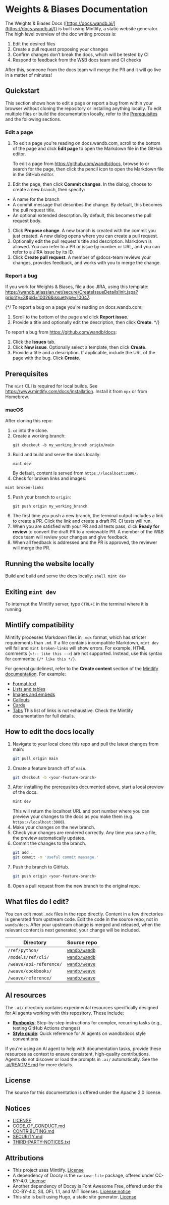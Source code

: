 # Weights & Biases Documentation

The Weights & Biases Docs ([https://docs.wandb.ai/](https://docs.wandb.ai/)) is built using Mintlify, a static website generator. The high level overview of the doc writing process is:

1. Edit the desired files
2. Create a pull request proposing your changes
3. Confirm changes don’t break the docs, which will be tested by CI
4. Respond to feedback from the W&B docs team and CI checks

After this, someone from the docs team will merge the PR and it will go live in a matter of minutes!

## Quickstart

This section shows how to edit a page or report a bug from within your browser without cloning the repository or installing anything locally. To edit multiple files or build the documentation locally, refer to the [Prerequisites](#prerequisites) and the following sections.

### Edit a page

1. To edit a page you're reading on docs.wandb.com, scroll to the bottom of the page and click **Edit page** to open the Markdown file in the GitHub editor.

   To edit a page from https://github.com/wandb/docs, browse to or search for the page, then click the pencil icon to open the Markdown file in the GitHub editor.
1. Edit the page, then click **Commit changes**. In the dialog, choose to create a new branch, then specify:
  - A name for the branch
  - A commit message that describes the change. By default, this becomes the pull request title.
  - An optional extended descrption. By default, this becomes the pull request body.
1. Click **Propose change**. A new branch is created with the commit you just created. A new dialog opens where you can create a pull request.
1. Optionally edit the pull request's title and description. Markdown is allowed. You can refer to a PR or issue by number or URL, and you can refer to a JIRA issue by its ID.
1. Click **Create pull request**. A member of @docs-team reviews your changes, provides feedback, and works with you to merge the change.

### Report a bug

If you work for Weights & Biases, file a doc JIRA, using this template: https://wandb.atlassian.net/secure/CreateIssueDetails!init.jspa?priority=3&pid=10026&issuetype=10047.

{*/
To report a bug on a page you're reading on docs.wandb.com:
1. Scroll to the bottom of the page and click **Report issue**.
1. Provide a title and optionally edit the description, then click **Create**.
*/}

To report a bug from https://github.com/wandb/docs:
1. Click the **Issues** tab.
1. Click **New issue**. Optionally select a template, then click **Create**.
1. Provide a title and a description. If applicable, include the URL of the page with the bug. Click **Create**.

## Prerequisites

The `mint` CLI is required for local builds. See https://www.mintlify.com/docs/installation. Install it from `npx` or from Homebrew.


### macOS

After cloning this repo:
1. `cd` into the clone.
2. Create a working branch:
    ```shell
    git checkout -b my_working_branch origin/main
    ```
3. Build and build and serve the docs locally:
    ```shell
    mint dev
    ```
    By default, content is served from `https://localhost:3000/`.
4. Check for broken links and images:
  ```shell
  mint broken-links
  ```
5. Push your branch to `origin`:
    ```shell
    git push origin my_working_branch
    ```
6. The first time you push a new branch, the terminal output includes a link to create a PR. Click the link and create a draft PR. CI tests will run.
7. When you are satisfied with your PR and all tests pass, click **Ready for review** to convert the draft PR to a reviewable PR. A member of the W&B docs team will review your changes and give feedback.
8. When all feedback is addressed and the PR is approved, the reviewer will merge the PR.


## Running the website locally

Build and build and serve the docs locally:
    ```shell
    mint dev
    ```

## Exiting `mint dev`

To interrupt the Mintlify server, type `CTRL+C` in the terminal where it is running.

## Mintlify compatibility
Mintlify processes Markdown files in `.mdx` format, which has stricter requirements than `.md`. If a file contains incompatible Markdown, `mint dev` will fail and `mint broken-links` will show errors. For example, HTML comments (`<!-- like this -->`) are not supported. Instead, use this syntax for comments: `{/* like this */}`.

For general guidelinest, refer to the **Create content** section of the [Mintlify documentation](https://www.mintlify.com/docs/). For example:
- [Format text](https://www.mintlify.com/docs/create/text)
- [Lists and tables](https://www.mintlify.com/docs/create/list-table)
- [Images and embeds](https://www.mintlify.com/docs/create/image-embeds)
- [Callouts](https://www.mintlify.com/docs/components/callouts)
- [Cards](https://www.mintlify.com/docs/components/cards)
- [Tabs](https://www.mintlify.com/docs/components/tabs)
This list of links is not exhaustive. Check the Mintlify documentation for full details.

## How to edit the docs locally

1. Navigate to your local clone this repo and pull the latest changes from main:
    ```bash
    git pull origin main
    ```
2. Create a feature branch off of `main`.
    ```bash
    git checkout -b <your-feature-branch>
    ```
3. After installing the prerequsites documented above, start a local preview of the docs.
    ```bash
    mint dev
    ```
    This will return the localhost URL and port number where you can preview your changes to the docs as you make them (e.g. `https://localhost:3000`).
4. Make your changes on the new branch.
5. Check your changes are rendered correctly. Any time you save a file, the preview automatically updates.
7. Commit the changes to the branch.
    ```bash
    git add .
    git commit -m 'Useful commit message.'
    ```
8. Push the branch to GitHub.
    ```bash
    git push origin <your-feature-branch>
    ```
9. Open a pull request from the new branch to the original repo.

## What files do I edit?
You can edit most `.mdx` files in the repo directly. Content in a few directories is generated from upstream code. Edit the code in the source repo, not in `wandb/docs`. After your upstream change is merged and released, when the relevant content is next generated, your change will be included.

| Directory | Source repo |
|-----------|-------------|
| `/ref/python/`| [`wandb/wandb`](https://github.com/wandb/wandb) |
| `/models/ref/cli/` | [`wandb/wandb`](https://github.com/wandb/wandb)|
| `/weave/api-reference/` | [`wandb/weave`](https://github.com/wandb/weave) |
| `/weave/cookbooks/` | [`wandb/weave`](https://github.com/wandb/weave) |
| `/weave/reference/` | [`wandb/weave`](https://github.com/wandb/weave) |

## AI resources

The `.ai/` directory contains experimental resources specifically designed for AI agents working with this repository. These include:

- **[Runbooks](.ai/runbooks/)**: Step-by-step instructions for complex, recurring tasks (e.g., testing GitHub Actions changes)
- **[Style guide](.ai/style-guide.md)**: Quick reference for AI agents on wandb/docs style conventions

If you're using an AI agent to help with documentation tasks, provide these resources as context to ensure consistent, high-quality contributions. Agents do not discover or load the prompts in `.ai/` automatically. See the [.ai/README.md](.ai/README.md) for more details.

## License

The source for this documentation is offered under the Apache 2.0 license. 

## Notices

- [LICENSE](LICENSE)
- [CODE_OF_CONDUCT.md](CODE_OF_CONDUCT.md)
- [CONTRIBUTING.md](CONTRIBUTING.md)
- [SECURITY.md](SECURITY.md)
- [THIRD-PARTY-NOTICES.txt](THIRD-PARTY-NOTICES.txt)

## Attributions

- This project uses Mintlify. [License](https://github.com/mintlify)
- A dependency of Docsy is the `caniuse-lite` package, offered under CC-BY-4.0. [License](https://github.com/browserslist/caniuse-lite/blob/main/LICENSE)
- Another dependency of Docsy is Font Awesome Free, offered under the CC-BY-4.0, SIL OFL 1.1, and MIT licenses. [License notice](https://github.com/FortAwesome/Font-Awesome/blob/master/LICENSE.txt)
- This site is built using Hugo, a static site generator. [License](https://github.com/gohugoio/hugo/blob/master/LICENSE)
